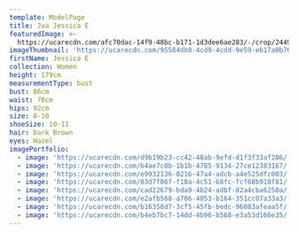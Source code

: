 ```yaml
---
template: ModelPage
title: Jaa Jessica E
featuredImage: >-
  https://ucarecdn.com/afc70dac-14f9-48bc-b171-1d3dee6ae283/-/crop/2449x1282/0,0/-/preview/
imageThumbnail: 'https://ucarecdn.com/95584db0-4cd9-4cdd-9e59-eb17a0b70d27/'
firstName: Jessica E
collection: Women
height: 179cm
measurementType: bust
bust: 86cm
waist: 70cm
hips: 92cm
size: 8-10
shoeSize: 10-11
hair: Dark Brown
eyes: Hazel
imagePortfolio:
  - image: 'https://ucarecdn.com/d9b19b23-cc42-48ab-9efd-d1f3f33af286/'
  - image: 'https://ucarecdn.com/b4ae7c0b-1b1b-4785-9134-27ce12383167/'
  - image: 'https://ucarecdn.com/e9932136-0216-47a4-adcb-a4e525dfc003/'
  - image: 'https://ucarecdn.com/83d7f86f-f18a-4c51-b8fc-fcf68b918f81/'
  - image: 'https://ucarecdn.com/cad22679-bda9-4b24-adbf-82a4cba6250a/'
  - image: 'https://ucarecdn.com/e2afb568-a706-4053-b164-351cc07a33a3/'
  - image: 'https://ucarecdn.com/b16358d7-3cf5-45fb-bedc-96083afeaa5f/'
  - image: 'https://ucarecdn.com/b4eb7bc7-14dd-4b96-b568-e3a53d166e35/'
---
```


